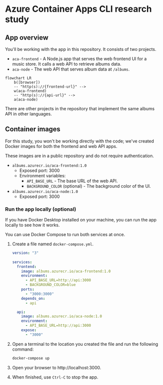 # Azure Container Apps CLI research study

## App overview

You'll be working with the app in this repository. It consists of two projects.

- `aca-frontend` - A Node.js app that serves the web frontend UI for a music store. It calls a web API to retrieve albums data.
- `aca-node` - The web API that serves album data at `/albums`.

```mermaid
flowchart LR
    b([browser]) 
    -- "http(s)://{frontend-url}" --> 
    w(aca-frontend)
    -- "http(s)://{api-url}" --> 
    a(aca-node)
```

There are other projects in the repository that implement the same albums API in other languages.

## Container images

For this study, you won't be working directly with the code; we've created Docker images for both the frontend and web API apps.

These images are in a public repository and do not require authentication.

- `albums.azurecr.io/aca-frontend:1.0`
    * Exposed port: 3000
    * Environment variables:
        * `API_BASE_URL` - The base URL of the web API.
        * `BACKGROUND_COLOR` (optional) - The background color of the UI.
- `albums.azurecr.io/aca-node:1.0`
    * Exposed port: 3000

### Run the app locally (optional)

If you have Docker Desktop installed on your machine, you can run the app locally to see how it works.

You can use Docker Compose to run both services at once.

1. Create a file named `docker-compose.yml`.

    ```yaml
    version: "3"
      
    services:
      frontend:
        image: albums.azurecr.io/aca-frontend:1.0
        environment:
          - API_BASE_URL=http://api:3000
          - BACKGROUND_COLOR=blue
        ports:
          - "3000:3000"
        depends_on:
          - api

      api:
        image: albums.azurecr.io/aca-node:1.0
        environment:
          - API_BASE_URL=http://api:3000
        expose:
          - "3000"
    ```

1. Open a terminal to the location you created the file and run the following command:

    ```bash
    docker-compose up
    ```

1. Open your browser to http://localhost:3000.

1. When finished, use `Ctrl-C` to stop the app.

